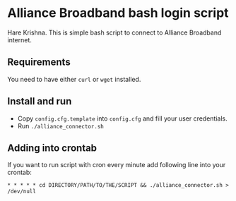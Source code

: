 # Alliance Broadband bash login script

Hare Krishna. This is simple bash script to connect to Alliance Broadband 
internet.

## Requirements

You need to have either `curl` or `wget` installed.

## Install and run

* Copy `config.cfg.template` into `config.cfg` and fill your user credentials.
* Run `./alliance_connector.sh`

## Adding into crontab

If you want to run script with cron every minute add following line into 
your crontab:

```
* * * * * cd DIRECTORY/PATH/TO/THE/SCRIPT && ./alliance_connector.sh > /dev/null
```
